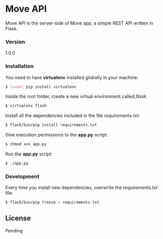 # Move API

Move API is the server-side of Move app, a simple REST API written in Flask.

### Version
1.0.0

### Installation

You need to have **virtualenv** installed globally in your machine:
```sh
$ [sudo] pip install virtualenv
```

Inside the root folder, create a new virtual environment called *flask*:
```sh
$ virtualenv flask
```

Install all the dependencies included in the file *requirements.txt*:
```sh
$ flask/bin/pip install requirements.txt
```

Give execution permissions to the **app.py** script:
```sh
$ chmod a+x app.py
```

Run the **app.py** script:
```sh
$ ./app.py
```

### Development

Every time you install new dependencies, overwrite the *requirements.txt* file:
```sh
$ flask/bin/pip freeze > requirements.txt
```

License
----

Pending